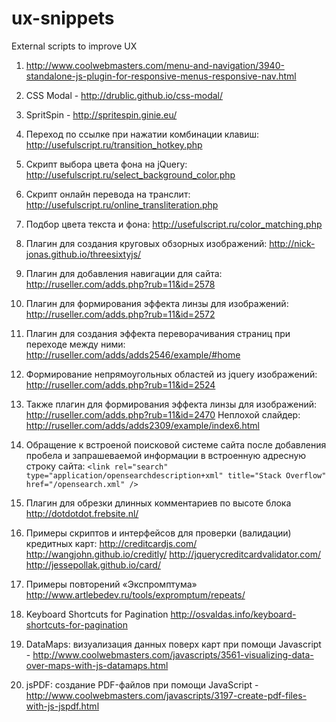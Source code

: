 ux-snippets
===========

External scripts to improve UX

1. http://www.coolwebmasters.com/menu-and-navigation/3940-standalone-js-plugin-for-responsive-menus-responsive-nav.html

2. CSS Modal - http://drublic.github.io/css-modal/ 

3. SpritSpin - http://spritespin.ginie.eu/

4. Переход по ссылке при нажатии комбинации клавиш: http://usefulscript.ru/transition_hotkey.php

5. Скрипт выбора цвета фона на jQuery: http://usefulscript.ru/select_background_color.php

6. Скрипт онлайн перевода на транслит: http://usefulscript.ru/online_transliteration.php

7. Подбор цвета текста и фона: http://usefulscript.ru/color_matching.php

8. Плагин для создания круговых обзорных изображений: http://nick-jonas.github.io/threesixtyjs/

9. Плагин для добавления навигации для сайта: http://ruseller.com/adds.php?rub=11&id=2578

10. Плагин для формирования эффекта линзы для изображений: http://ruseller.com/adds.php?rub=11&id=2572

11. Плагин для создания эффекта переворачивания страниц при переходе  между ними: http://ruseller.com/adds/adds2546/example/#home

12. Формирование непрямоугольных областей из jquery изображений: http://ruseller.com/adds.php?rub=11&id=2524

13. Также плагин для формирования эффекта линзы для изображений: http://ruseller.com/adds.php?rub=11&id=2470
Неплохой слайдер: http://ruseller.com/adds/adds2309/example/index6.html

14. Обращение к встроеной поисковой системе сайта после добавления пробела и запрашеваемой информации в встроенную адресную строку сайта:
```<link rel="search" type="application/opensearchdescription+xml" title="Stack Overflow" href="/opensearch.xml" /> ```

15. Плагин для обрезки длинных комментариев по высоте блока http://dotdotdot.frebsite.nl/
 
16. Примеры скриптов и интерфейсов для проверки (валидации) кредитных карт:
http://creditcardjs.com/
http://wangjohn.github.io/creditly/
http://jquerycreditcardvalidator.com/ 
http://jessepollak.github.io/card/

17. Примеры повторений «Экспромптума» http://www.artlebedev.ru/tools/expromptum/repeats/
 
18. Keyboard Shortcuts for Pagination http://osvaldas.info/keyboard-shortcuts-for-pagination

19. DataMaps: визуализация данных поверх карт при помощи Javascript - http://www.coolwebmasters.com/javascripts/3561-visualizing-data-over-maps-with-js-datamaps.html

20. jsPDF: создание PDF-файлов при помощи JavaScript - http://www.coolwebmasters.com/javascripts/3197-create-pdf-files-with-js-jspdf.html
